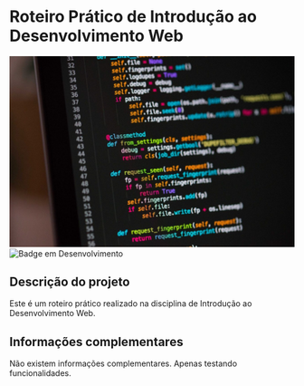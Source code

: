 # Roteiro Prático de Introdução ao Desenvolvimento Web

![A imagem ilustrativa mostra uma tela de computador com códigos de programação](programacao-scaled.jpg)
![Badge em Desenvolvimento](http://img.shields.io/static/v1?label=STATUS&message=EM%20DESENVOLVIMENTO&color=GREEN&style=for-the-badge)

## Descrição do projeto
Este é um roteiro prático realizado na disciplina de Introdução ao Desenvolvimento Web.

## Informações complementares
Não existem informações complementares. Apenas testando funcionalidades.
